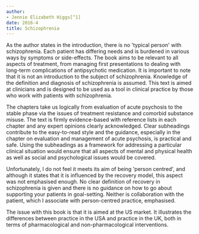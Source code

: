 ```yaml
---
author:
- Jennie Elizabeth Higgs[^1]
date: 2016-4
title: Schizophrenia
---
```


As the author states in the introduction, there is no 'typical person'
with schizophrenia. Each patient has differing needs and is burdened in
various ways by symptoms or side-effects. The book aims to be relevant
to all aspects of treatment, from managing first presentations to
dealing with long-term complications of antipsychotic medication. It is
important to note that it is not an introduction to the subject of
schizophrenia. Knowledge of the definition and diagnosis of
schizophrenia is assumed. This text is aimed at clinicians and is
designed to be used as a tool in clinical practice by those who work
with patients with schizophrenia.

The chapters take us logically from evaluation of acute psychosis to the
stable phase via the issues of treatment resistance and comorbid
substance misuse. The text is firmly evidence-based with reference lists
in each chapter and any expert opinions clearly acknowledged. Clear
subheadings contribute to the easy-to-read style and the guidance,
especially in the chapter on evaluation and management of acute
psychosis, is practical and safe. Using the subheadings as a framework
for addressing a particular clinical situation would ensure that all
aspects of mental and physical health as well as social and
psychological issues would be covered.

Unfortunately, I do not feel it meets its aim of being 'person centred',
and although it states that it is influenced by the recovery model, this
aspect was not emphasised enough. No clear definition of recovery in
schizophrenia is given and there is no guidance on how to go about
supporting your patients in goal-setting. Neither is collaboration with
the patient, which I associate with person-centred practice, emphasised.

The issue with this book is that it is aimed at the US market. It
illustrates the differences between practice in the USA and practice in
the UK, both in terms of pharmacological and non-pharmacological
interventions.

[^1]: **Dr Jennie Elizabeth Higgs** is a specialty registrar, NHS Fife,
    Edinburgh, UK, email: <jenniehiggs@nhs.net>

